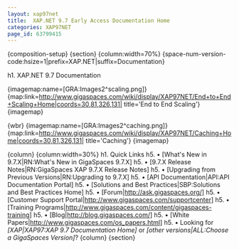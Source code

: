 ```yaml
---
layout: xap97net
title:  XAP.NET 9.7 Early Access Documentation Home
categories: XAP97NET
page_id: 63799415
---
```


{composition-setup}
{section}
{column:width=70%}
{space-num-version-code:hsize=1|prefix=XAP.NET|suffix=Documentation}


h1. XAP.NET 9.7 Documentation

{imagemap:name=[GRA:Images2^scaling.png]}
{map:link=http://www.gigaspaces.com/wiki/display/XAP97NET/End+to+End+Scaling+Home|coords=30,81,326,131| title='End to End Scaling'}
{imagemap}

{wbr}
{imagemap:name=[GRA:Images2^caching.png]}
{map:link=http://www.gigaspaces.com/wiki/display/XAP97NET/Caching+Home|coords=30,81,326,131| title='Caching'}
{imagemap}

{column}
{column:width=30%}
h1. Quick Links
h5. &bull; [What's New in 9.7.X|RN:What's New in GigaSpaces 9.7.X]
h5. &bull; [9.7.X Release Notes|RN:GigaSpaces XAP 9.7.X Release Notes]
h5. &bull; [Upgrading from Previous Versions|RN:Upgrading to 9.7.X]
h5. &bull; [API Documentation|API:API Documentation Portal]
h5. &bull; [Solutions and Best Practices|SBP:Solutions and Best Practices Home]
h5. &bull; [Forum|http://ask.gigaspaces.org/]
h5. &bull; [Customer Support Portal|http://www.gigaspaces.com/supportcenter]
h5. &bull; [Training Programs|http://www.gigaspaces.com/content/gigaspaces-training]
h5. &bull; [Blog|http://blog.gigaspaces.com/]
h5. &bull; [White Papers|http://www.gigaspaces.com/os_papers.html]
h5. &bull; Looking for *[*XAP*|XAP97:XAP 9.7 Documentation Home]* or *[*other versions*|ALL:Choose a GigaSpaces Version]*?
{column}
{section}